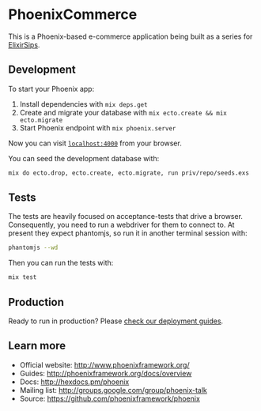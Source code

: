 # PhoenixCommerce

This is a Phoenix-based e-commerce application being built as a series for
[ElixirSips](http://www.elixirsips.com).

## Development

To start your Phoenix app:

  1. Install dependencies with `mix deps.get`
  2. Create and migrate your database with `mix ecto.create && mix ecto.migrate`
  3. Start Phoenix endpoint with `mix phoenix.server`

Now you can visit [`localhost:4000`](http://localhost:4000) from your browser.

You can seed the development database with:

```sh
mix do ecto.drop, ecto.create, ecto.migrate, run priv/repo/seeds.exs
```

## Tests

The tests are heavily focused on acceptance-tests that drive a browser.
Consequently, you need to run a webdriver for them to connect to.  At present
they expect phantomjs, so run it in another terminal session with:

```sh
phantomjs --wd
```

Then you can run the tests with:

```sh
mix test
```

## Production

Ready to run in production? Please [check our deployment guides](http://www.phoenixframework.org/docs/deployment).

## Learn more

  * Official website: http://www.phoenixframework.org/
  * Guides: http://phoenixframework.org/docs/overview
  * Docs: http://hexdocs.pm/phoenix
  * Mailing list: http://groups.google.com/group/phoenix-talk
  * Source: https://github.com/phoenixframework/phoenix
